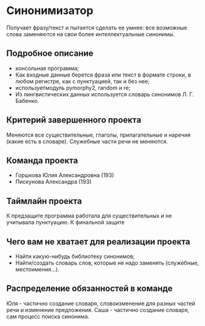# Синонимизатор

Получает фразу/текст и пытается сделать ее умнее: все возможные слова заменяются на свои более интеллектуальные синонимы. 

## Подробное описание

- консольная программа;
- Как входные данные берется фраза или текст в формате строки, в любом регистре, как с пунктуацией, так и без нее;
- используетмодуль pymorphy2, random и re;
- Из лингвистических данных используется словарь синонимов Л. Г. Бабенко.

## Критерий завершенного проекта

Меняются все существительные, глаголы, прилагательные и наречия (какие есть в словаре). Служебные части речи не меняются.

## Команда проекта

- Горшкова Юлия Александровна (193)
- Пискунова Александра (193)

## Таймлайн проекта

К предзащите программа работала для существительных и не учитывала пунктуацию. К финальной защите

## Чего вам не хватает для реализации проекта

- Найти какую-нибудь библиотеку синонимов;
- Найти/создать словарь слов, которые не надо заменять (служебные, местоимения...).

## Распределение обязанностей в команде

Юля - частично создание словаря, словоизменение для разных частей речи и изменение предложения.
Саша - частично создание словаря, сам процесс поиска синонима.
